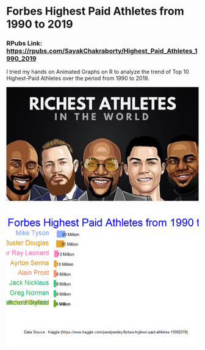 # Forbes Highest Paid Athletes from 1990 to 2019

### RPubs Link: https://rpubs.com/SayakChakraborty/Highest_Paid_Athletes_1990_2019

I tried my hands on Animated Graphs on R to analyze the trend of Top 10 Highest-Paid Athletes over the period from 1990 to 2019.

![](Images/Richest-Athletes-in-the-World.jpg)

![](earnings_graph.gif)
